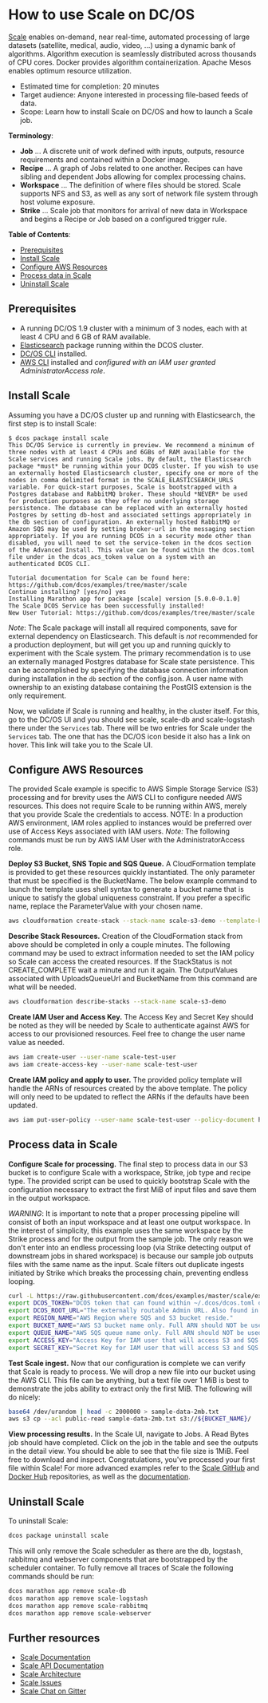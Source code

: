 # How to use Scale on DC/OS

[Scale](https://ngageoint.github.io/scale/) enables on-demand, near real-time, automated processing of large datasets (satellite, medical, audio, video, ...) using a dynamic bank of algorithms. Algorithm execution is seamlessly distributed across thousands of CPU cores. Docker provides algorithm containerization. Apache Mesos enables optimum resource utilization.

- Estimated time for completion: 20 minutes
- Target audience: Anyone interested in processing file-based feeds of data.
- Scope: Learn how to install Scale on DC/OS and how to launch a Scale job. 

**Terminology**:

- **Job** ... A discrete unit of work defined with inputs, outputs, resource requirements and contained within a Docker image.
- **Recipe** ... A graph of Jobs related to one another. Recipes can have sibling and dependent Jobs allowing for complex processing chains.
- **Workspace** ... The definition of where files should be stored. Scale supports NFS and S3, as well as any sort of network file system through host volume exposure.
- **Strike** ... Scale job that monitors for arrival of new data in Workspace and begins a Recipe or Job based on a configured trigger rule.

**Table of Contents**:

- [Prerequisites](#prerequisites)
- [Install Scale](#install-scale)
- [Configure AWS Resources](#configure-aws-resources)
- [Process data in Scale](#process-data-in-scale)
- [Uninstall Scale](#uninstall-scale)

## Prerequisites

- A running DC/OS 1.9 cluster with a minimum of 3 nodes, each with at least 4 CPU and 6 GB of RAM available.
- [Elasticsearch](https://github.com/dcos/examples/tree/master/elasticsearch) package running within the DCOS cluster.
- [DC/OS CLI](https://dcos.io/docs/1.9/usage/cli/install/) installed.
- [AWS CLI](http://docs.aws.amazon.com/cli/latest/userguide/installing.html) installed and _configured with an IAM user granted AdministratorAccess role_.

## Install Scale

Assuming you have a DC/OS cluster up and running with Elasticsearch, the first step is to install Scale:

```
$ dcos package install scale
This DC/OS Service is currently in preview. We recommend a minimum of three nodes with at least 4 CPUs and 6GBs of RAM available for the Scale services and running Scale jobs. By default, the Elasticsearch package *must* be running within your DCOS cluster. If you wish to use an externally hosted Elasticsearch cluster, specify one or more of the nodes in comma delimited format in the SCALE_ELASTICSEARCH_URLS variable. For quick-start purposes, Scale is bootstrapped with a Postgres database and RabbitMQ broker. These should *NEVER* be used for production purposes as they offer no underlying storage persistence. The database can be replaced with an externally hosted Postgres by setting db-host and associated settings appropriately in the db section of configuration. An externally hosted RabbitMQ or Amazon SQS may be used by setting broker-url in the messaging section appropriately. If you are running DCOS in a security mode other than disabled, you will need to set the service-token in the dcos section of the Advanced Install. This value can be found within the dcos.toml file under in the dcos_acs_token value on a system with an authenticated DCOS CLI.

Tutorial documentation for Scale can be found here: https://github.com/dcos/examples/tree/master/scale
Continue installing? [yes/no] yes
Installing Marathon app for package [scale] version [5.0.0-0.1.0]
The Scale DCOS Service has been successfully installed!
New User Tutorial: https://github.com/dcos/examples/tree/master/scale
```

_Note_: The Scale package will install all required components, save for external dependency on Elasticsearch. This default is _not_ recommended for a production deployment, but will get you up and running quickly to experiment with the Scale system. The primary recommendation is to use an externally managed Postgres database for Scale state persistence. This can be accomplished by specifying the database connection information during installation in the `db` section of the config.json. A user name with ownership to an existing database containing the PostGIS extension is the only requirement.

Now, we validate if Scale is running and healthy, in the cluster itself. For this, go to the DC/OS UI and you should see scale, scale-db and scale-logstash there under the `Services` tab. There will be two entries for Scale under the `Services` tab. The one that has the DC/OS icon beside it also has a link on hover. This link will take you to the Scale UI.

## Configure AWS Resources

The provided Scale example is specific to AWS Simple Storage Service (S3) processing and for brevity uses the AWS CLI to configure needed AWS resources. This does not require Scale to be running within AWS, merely that you provide Scale the credentials to access. NOTE: In a production AWS environment, IAM roles applied to instances would be preferred over use of Access Keys associated with IAM users. _Note:_ The following commands must be run by AWS IAM User with the AdministratorAccess role.

**Deploy S3 Bucket, SNS Topic and SQS Queue.** A CloudFormation template is provided to get these resources quickly instantiated. The only parameter that must be specified is the BucketName. The below example command to launch the template uses shell syntax to generate a bucket name that is unique to satisfy the global uniqueness constraint. If you prefer a specific name, replace the ParameterValue with your chosen name.

```bash
aws cloudformation create-stack --stack-name scale-s3-demo --template-body https://raw.githubusercontent.com/dcos/examples/master/scale/example-scripts/scale-demo-cloudformation.json --parameters "ParameterKey=S3BucketName,ParameterValue=scale-bucket-`date +"%Y%m%d-%H%M%S"`"
```

**Describe Stack Resources.** Creation of the CloudFormation stack from above should be completed in only a couple minutes. The following command may be used to extract information needed to set the IAM policy so Scale can access the created resources. If the StackStatus is not CREATE_COMPLETE wait a minute and run it again. The OutputValues associated with UploadsQueueUrl and BucketName from this command are what will be needed.

```bash
aws cloudformation describe-stacks --stack-name scale-s3-demo
```

**Create IAM User and Access Key.** The Access Key and Secret Key should be noted as they will be needed by Scale to authenticate against AWS for access to our provisioned resources. Feel free to change the user name value as needed.

```bash
aws iam create-user --user-name scale-test-user
aws iam create-access-key --user-name scale-test-user
```

**Create IAM policy and apply to user.** The provided policy template will handle the ARNs of resources created by the above template. The policy will only need to be updated to reflect the ARNs if the defaults have been updated.

```bash
aws iam put-user-policy --user-name scale-test-user --policy-document https://raw.githubusercontent.com/dcos/examples/master/scale/example-scripts/scale-demo-policy.json --policy-name scale-demo-policy
```

## Process data in Scale

**Configure Scale for processing.** The final step to process data in our S3 bucket is to configure Scale with a workspace, Strike, job type and recipe type. The provided script can be used to quickly bootstrap Scale with the configuration necessary to extract the first MiB of input files and save them in the output workspace.

_WARNING_: It is important to note that a proper processing pipeline will consist of both an input workspace and at least one output workspace. In the interest of simplicity, this example uses the same workspace by the Strike process and for the output from the sample job. The only reason we don't enter into an endless processing loop (via Strike detecting output of downstream jobs in shared workspace) is because our sample job outputs files with the same name as the input. Scale filters out duplicate ingests initiated by Strike which breaks the processing chain, preventing endless looping.

```bash
curl -L https://raw.githubusercontent.com/dcos/examples/master/scale/example-scripts/scale-init.sh  -o scale-init.sh
export DCOS_TOKEN="DCOS token that can found within ~/.dcos/dcos.toml once DCOS CLI is authenticated against DCOS cluster."
export DCOS_ROOT_URL="The externally routable Admin URL. Also found in ~/.dcos/dcos.toml."
export REGION_NAME="AWS Region where SQS and S3 bucket reside."
export BUCKET_NAME="AWS S3 bucket name only. Full ARN should NOT be used."
export QUEUE_NAME="AWS SQS queue name only. Full ARN should NOT be used."
export ACCESS_KEY="Access Key for IAM user that will access S3 and SQS resources."
export SECRET_KEY="Secret Key for IAM user that will access S3 and SQS resources."sh scale-init.sh
```

**Test Scale ingest.** Now that our configuration is complete we can verify that Scale is ready to process. We will drop a new file into our bucket using the AWS CLI. This file can be anything, but a text file over 1 MiB is best to demonstrate the jobs ability to extract only the first MiB. The following will do nicely:

```bash
base64 /dev/urandom | head -c 2000000 > sample-data-2mb.txt
aws s3 cp --acl public-read sample-data-2mb.txt s3://${BUCKET_NAME}/
```

**View processing results.** In the Scale UI, navigate to Jobs. A Read Bytes job should have completed. Click on the job in the table and see the outputs in the detail view. You should be able to see that the file size is 1MiB. Feel free to download and inspect. Congratulations, you've processed your first file within Scale! For more advanced examples refer to the [Scale GitHub](https://github.com/ngageoint/scale) and [Docker Hub](https://hub.docker.com/r/geoint/scale) repositories, as well as the [documentation](http://ngageoint.github.io/scale/).


## Uninstall Scale

To uninstall Scale:

```bash
dcos package uninstall scale
```

This will only remove the Scale scheduler as there are the db, logstash, rabbitmq and webserver components that are bootstrapped by the scheduler container. To fully remove all traces of Scale the following commands should be run:

```bash
dcos marathon app remove scale-db
dcos marathon app remove scale-logstash
dcos marathon app remove scale-rabbitmq
dcos marathon app remove scale-webserver
```

## Further resources

- [Scale Documentation](http://ngageoint.github.io/scale/)
- [Scale API Documentation](http://ngageoint.github.io/scale/docs/rest/index.html)
- [Scale Architecture](http://ngageoint.github.io/scale/docs/architecture/overview.html)
- [Scale Issues](https://github.com/ngageoint/scale/issues/)
- [Scale Chat on Gitter](https://gitter.im/ngageoint/scale)
